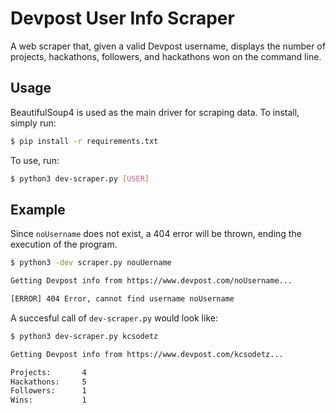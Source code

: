 # Devpost User Info Scraper 

A web scraper that, given a valid Devpost username, displays the number of projects, hackathons, followers, and hackathons won on the command line.

## Usage

BeautifulSoup4 is used as the main driver for scraping data. To install, simply run:

```sh
$ pip install -r requirements.txt

```


To use, run:

```sh
$ python3 dev-scraper.py [USER]

```

## Example

Since `noUsername` does not exist, a 404 error will be thrown, ending the execution of the program.

```sh
$ python3 -dev scraper.py nouUername

Getting Devpost info from https://www.devpost.com/noUsername...

[ERROR] 404 Error, cannot find username noUsername

```

A succesful call of `dev-scraper.py` would look like:

```sh
$ python3 dev-scraper.py kcsodetz

Getting Devpost info from https://www.devpost.com/kcsodetz...

Projects:       4
Hackathons:     5
Followers:      1
Wins:           1

```
